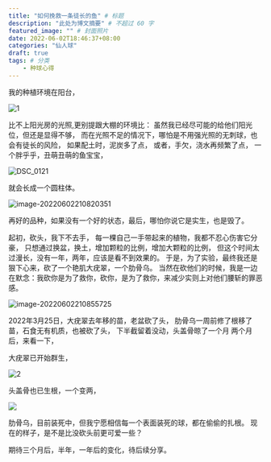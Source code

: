 ```yaml
---
title: "如何挽救一条徒长的鱼" # 标题
description: "此处为博文摘要" # 不超过 60 字
featured_image: "" # 封面照片
date: 2022-06-02T18:46:37+08:00
categories: "仙人球"
draft: true
tags: # 分类
    - 种球心得
---
```


我的种植环境在阳台，

![1](1.jpg)

比不上阳光房的光照,更别提跟大棚的环境比：
虽然我已经尽可能的给他们阳光位，但还是显得不够，
而在光照不足的情况下，哪怕是不用强光照的无刺球，也会有徒长的风险，
如果配土时，泥炭多了点，
或者，手欠，浇水再频繁了点，
一个胖乎乎，丑萌丑萌的鱼宝宝，

![DSC_0121](DSC_0121.jpg)

就会长成一个圆柱体。

![image-20220602210820351](image-20220602210820351.png)

再好的品种，如果没有一个好的状态，最后，哪怕你说它是实生，也是毁了。

起初，砍头，我下不去手，
每一棵自己一手带起来的植物，我都不忍心伤害它分豪，
只想通过换盆，换土，增加颗粒的比例，增加大颗粒的比例，
但这个时间太过漫长，没有一年，两年，应该是看不到效果的。
于是，为了实验，最终我还是狠下心来，砍了一个艳肌大疣翠，一个肋骨乌。
当然在砍他们的时候，我是一边在默念：我砍你是为了救你，砍你，是为了救你，来减少实则上对他们腰斩的罪恶感。

![image-20220602210855725](image-20220602210855725.png)

2022年3月25日，大疣翠去年移的苗，老盆砍了头，
肋骨乌一周前修了根移了苗，石食无有机质，也被砍了头，
下半截留着没动，头盖骨晾了一个月
两个月后，来看一下，

大疣翠已开始群生，

![2](2.jpg)

头盖骨也已生根，一个变两，

![](3.jpg)

肋骨乌，目前装死中，但我宁愿相信每一个表面装死的球，都在偷偷的扎根。
现在的样子，是不是比没砍头前更可爱一些？



期待三个月后，半年，一年后的变化，待后续分享。
